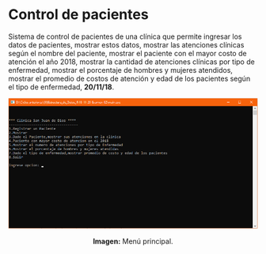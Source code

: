 # Control de pacientes
Sistema de control de pacientes de una clínica que permite ingresar los datos de pacientes, mostrar estos datos, mostrar las atenciones clínicas según el nombre del paciente, mostrar el paciente con el mayor costo de atención el año 2018, mostrar la cantidad de atenciones clínicas por tipo de enfermedad, mostrar el porcentaje de hombres y mujeres atendidos, mostrar el promedio de costos de atención y edad de los pacientes según el tipo de enfermedad, **20/11/18**.

<div align="center">
<img src="media/menu-principal.png">
<p><strong>Imagen:</strong> Menú principal.</p>
</div>
